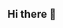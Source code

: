 ## Hi there 👋

<!--
**KnowHowToKnowWhere/KnowHowToKnowWhere** is a ✨ _special_ ✨ repository because its `README.md` (this file) appears on your GitHub profile.

Here are some ideas to get you started:

- 🔭 I’m currently working on ...
- 🌱 I’m currently learning ...
- 👯 I’m looking to collaborate on ...
- 🤔 I’m looking for help with ...
- 💬 Ask me about ...
- 📫 How to reach me: ...
- 😄 Pronouns: ...
- ⚡ Fun fact: ...

## Contact Information

If you'd like to connect or collaborate, feel free to reach out:

- **Telegram**: [@knowhow3p](https://t.me/knowhow3p)
- **Email**: `knowhowtoknowwhere` [at] gmail.com / outlook.com

-->

